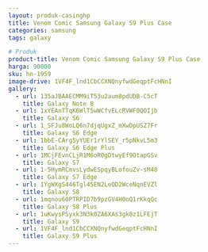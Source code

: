 ```yaml
---
layout: produk-casinghp
title: Venom Comic Samsung Galaxy S9 Plus Case
categories: samsung
tags: galaxy

# Produk
product-title: Venom Comic Samsung Galaxy S9 Plus Case
harga: 90000
sku: hn-1959
image-drive: 1VF4F_lnd1CbCCXNQnyfwdGeqptFcHNnI
gallery:
  - url: 135aJBAAECMM9iT53u2aum8pdUDB-C5cT
    title: Galaxy Note 8
  - url: 1xYEAnTTqK6WlT5wWCfvELcRVWF0QOIjb
    title: Galaxy S6
  - url: 1_SFJu8WoLQ6n7djqUgxZ_mXwDpUSZ7Fr
    title: Galaxy S6 Edge
  - url: 1bbE-CArg5yYUEr1rYlSEY_r5pNkvL5m3
    title: Galaxy S6 Edge Plus
  - url: 1MCjFEvnCLjR1M6oR0gDtwyEf9OtapGSv
    title: Galaxy S7
  - url: 1-5HymRCmvsLydwESpqyBLofouZv-sM48
    title: Galaxy S7 Edge
  - url: 1YgWXgS446Tgl45EN2LeQD2WceNqnEVZl
    title: Galaxy S8
  - url: 1mqnou60PTRPID7b9pzGV4H0oQ1rKkqQc
    title: Galaxy S8 Plus
  - url: 1uKwysPSyxk3N3k0ZA6XAs3gk8z1LFEjT
    title: Galaxy S9
  - url: 1VF4F_lnd1CbCCXNQnyfwdGeqptFcHNnI
    title: Galaxy S9 Plus
---
```

